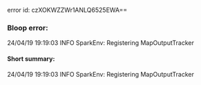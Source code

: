 error id: czXOKWZZWr1ANLQ6525EWA==
### Bloop error:

24/04/19 19:19:03 INFO SparkEnv: Registering MapOutputTracker
#### Short summary: 

24/04/19 19:19:03 INFO SparkEnv: Registering MapOutputTracker